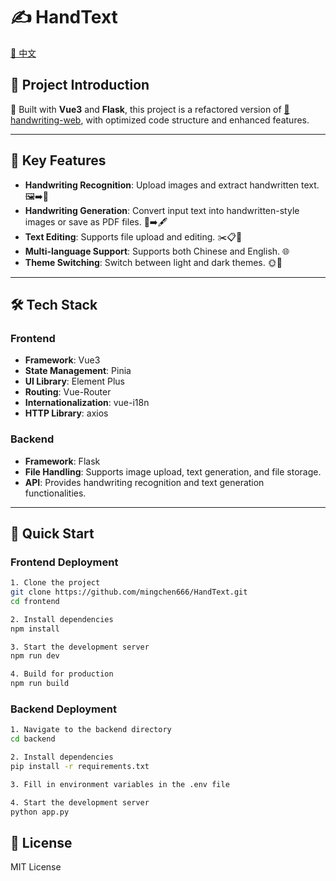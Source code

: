 # ✍️ HandText

[📄 中文](./README_zh.md)

## 📖 Project Introduction

🎉 Built with **Vue3** and **Flask**, this project is a refactored version of [📄 handwriting-web](https://github.com/14790897/handwriting-web), with optimized code structure and enhanced features.

---

## 🚀 Key Features

- **Handwriting Recognition**: Upload images and extract handwritten text. 🖼️➡️📝
- **Handwriting Generation**: Convert input text into handwritten-style images or save as PDF files. 📄➡️🖋️
- **Text Editing**: Supports file upload and editing. ✂️📋💾
- **Multi-language Support**: Supports both Chinese and English. 🌐
- **Theme Switching**: Switch between light and dark themes. 🌞🌙

---

## 🛠️ Tech Stack

### Frontend
- **Framework**: Vue3
- **State Management**: Pinia
- **UI Library**: Element Plus
- **Routing**: Vue-Router
- **Internationalization**: vue-i18n
- **HTTP Library**: axios

### Backend
- **Framework**: Flask
- **File Handling**: Supports image upload, text generation, and file storage.
- **API**: Provides handwriting recognition and text generation functionalities.

---

## 🚀 Quick Start

### Frontend Deployment

```bash
1. Clone the project
git clone https://github.com/mingchen666/HandText.git
cd frontend

2. Install dependencies
npm install

3. Start the development server
npm run dev

4. Build for production
npm run build
```
 
### Backend Deployment
```bash
1. Navigate to the backend directory
cd backend

2. Install dependencies
pip install -r requirements.txt

3. Fill in environment variables in the .env file

4. Start the development server
python app.py

```

## 📜 License

MIT License